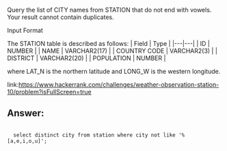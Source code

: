 Query the list of CITY names from STATION that do not end with vowels. Your result cannot contain duplicates.

Input Format

The STATION table is described as follows:
|  Field | Type |
|---|---|
| ID  | NUMBER |
| NAME | VARCHAR2(17)   |
| COUNTRY CODE  | VARCHAR2(3)  |
| DISTRICT |  VARCHAR2(20) |
| POPULATION | NUMBER |

where LAT_N is the northern latitude and LONG_W is the western longitude. 

link:https://www.hackerrank.com/challenges/weather-observation-station-10/problem?isFullScreen=true
<h2>Answer:</h2>
<code>
  select distinct city from station where city not like '%[a,e,i,o,u]';
</code>
